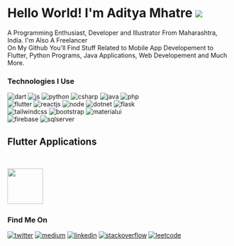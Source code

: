 # Hello World! I'm Aditya Mhatre <img src="https://img.icons8.com/doodle/48/000000/hello--v1.png"/>

<p>
A Programming Enthusiast, Developer and Illustrator From Maharashtra, India. I'm Also A Freelancer
<br>
On My Github You'll Find Stuff Related to Mobile App Developement to Flutter, Python Programs, Java Applications, Web Developement and Much More.
</p>

### Technologies I Use

![dart](https://img.shields.io/badge/Dart-0175C2?style=for-the-badge&logo=dart&logoColor=white)
![js](https://img.shields.io/badge/JavaScript-323330?style=for-the-badge&logo=javascript&logoColor=F7DF1E)
![python](https://img.shields.io/badge/Python-FFD43B?style=for-the-badge&logo=python&logoColor=blue)
![csharp](https://img.shields.io/badge/C%23-239120?style=for-the-badge&logo=c-sharp&logoColor=white)
![java](https://img.shields.io/badge/Java-ED8B00?style=for-the-badge&logo=java&logoColor=white)
![php](https://img.shields.io/badge/PHP-777BB4?style=for-the-badge&logo=php&logoColor=white)
<br />
![flutter](https://img.shields.io/badge/Flutter-02569B?style=for-the-badge&logo=flutter&logoColor=white)
![reactjs](https://img.shields.io/badge/React-20232A?style=for-the-badge&logo=react&logoColor=61DAFB)
![node](https://img.shields.io/badge/Node.js-339933?style=for-the-badge&logo=nodedotjs&logoColor=white)
![dotnet](https://img.shields.io/badge/.NET-512BD4?style=for-the-badge&logo=dotnet&logoColor=white)
![flask](https://img.shields.io/badge/Flask-000000?style=for-the-badge&logo=flask&logoColor=white)
<br />
![tailwindcss](https://img.shields.io/badge/Tailwind_CSS-38B2AC?style=for-the-badge&logo=tailwind-css&logoColor=white)
![bootstrap](https://img.shields.io/badge/Bootstrap-563D7C?style=for-the-badge&logo=bootstrap&logoColor=white)
![materialui](https://img.shields.io/badge/Material%20UI-007FFF?style=for-the-badge&logo=mui&logoColor=white)
<br />
![firebase](https://img.shields.io/badge/firebase-ffca28?style=for-the-badge&logo=firebase&logoColor=black)
![sqlserver](https://img.shields.io/badge/Microsoft%20SQL%20Server-CC2927?style=for-the-badge&logo=microsoft%20sql%20server&logoColor=white)

## Flutter Applications
<br/>
<p align="left">
    <a href="https://play.google.com/store/apps/details?id=com.shinobiksama.kharcha_pani" target="_blank"><img src="https://play-lh.googleusercontent.com/JYnA9CqbmwylElJRkyy7EtsUVtBmxU5vnwZuQrdEqqhtauqG1Q08KXiEvUOG47Eh3DE=w480-h960" height="80"/></a>&emsp;
</p>

### Find Me On

[![twitter](https://img.shields.io/badge/X-000000?style=for-the-badge&logo=x&logoColor=white)](https://twitter.com/aditya_amask)
[![medium](https://img.shields.io/badge/Medium-12100E?style=for-the-badge&logo=medium&logoColor=white)](https://www.medium.com/@adityagmhatre)
[![linkedin](https://img.shields.io/badge/LinkedIn-0077B5?style=for-the-badge&logo=linkedin&logoColor=white)](https://www.linkedin.com/in/adityagmhatre/)
[![stackoverflow](https://img.shields.io/badge/Stack_Overflow-FE7A16?style=for-the-badge&logo=stack-overflow&logoColor=white)](https://stackoverflow.com/users/22359066/aditya-mhatre)
[![leetcode](https://img.shields.io/badge/-LeetCode-FFA116?style=for-the-badge&logo=LeetCode&logoColor=black)](https://leetcode.com/ShinobiKSAMA/)
